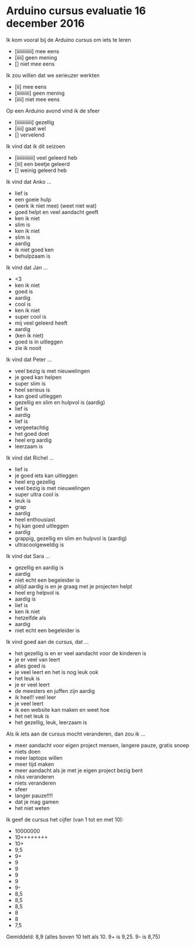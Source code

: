 # Arduino cursus evaluatie 16 december 2016

Ik kom vooral bij de Arduino cursus om iets te leren 

 * [iiiiiiiiiiii] mee eens
 * [iiii] geen mening
 * [] niet mee eens

Ik zou willen dat we serieuzer werkten 

 * [ii] mee eens
 * [iiiiiiiiii] geen mening
 * [iiii] niet mee eens

Op een Arduino avond vind ik de sfeer

 * [iiiiiiiiiiii] gezellig
 * [iiii] gaat wel
 * [] vervelend

Ik vind dat ik dit seizoen
 * [iiiiiiiiiiiii] veel geleerd heb
 * [iii] een beetje geleerd
 * [] weinig geleerd heb

Ik vind dat Anko ...
 * lief is
 * een goeie hulp
 * (werk ik niet mee) (weet niet wat)
 * goed helpt en veel aandacht geeft
 * ken ik niet
 * slim is
 * ken ik niet
 * slim is
 * aardig
 * ik niet goed ken
 * behulpzaam is

Ik vind dat Jan ...
 * <3
 * ken ik niet
 * goed is
 * aardig
 * cool is
 * ken ik niet
 * super cool is
 * mij veel geleerd heeft
 * aardig
 * (ken ik niet)
 * goed is in uitleggen
 * zie ik nooit

Ik vind dat Peter ...
 * veel bezig is met nieuwelingen
 * je goed kan helpen
 * super slim is
 * heel serieus is
 * kan goed uitleggen
 * gezellig en slim en hulpvol is (aardig)
 * lief is
 * aardig
 * lief is
 * vergeetachtig
 * het goed doet
 * heel erg aardig
 * leerzaam is

Ik vind dat Richel ...
 * lief is
 * je goed iets kan uitleggen
 * heel erg gezellig
 * veel bezig is met nieuwelingen
 * super ultra cool is
 * leuk is
 * grap
 * aardig
 * heel enthousiast
 * hij kan goed uitleggen
 * aardig
 * grappig, gezellig en slim en hulpvol is (aardig)
 * ultracoolgeweldig is

Ik vind dat Sara ...
 * gezellig en aardig is
 * aardig
 * niet echt een begeleider is
 * altijd aardig is en je graag met je projecten helpt
 * heel erg helpvol is
 * aardig is
 * lief is
 * ken ik niet
 * hetzelfde als
 * aardig
 * niet echt een begeleider is

Ik vind goed aan de cursus, dat ...
 * het gezellig is en er veel aandacht voor de kinderen is
 * je er veel van leert
 * alles goed is
 * je veel leert en het is nog leuk ook
 * het leuk is
 * je er veel leert
 * de meesters en juffen zijn aardig
 * ik heel!! veel leer
 * je veel leert
 * ik een website kan maken en weet hoe
 * het net leuk is
 * het gezellig, leuk, leerzaam is

Als ik iets aan de cursus mocht veranderen, dan zou ik ...
 * meer aandacht voor eigen project mensen, langere pauze, gratis snoep
 * niets doen
 * meer laptops willen
 * meer tijd maken
 * meer aandacht als je met je eigen project bezig bent
 * niks veranderen
 * niets veranderen
 * sfeer
 * langer pauze!!!!
 * dat je mag gamen
 * het niet weten

Ik geef de cursus het cijfer (van 1 tot en met 10):
 * 10000000
 * 10++++++++
 * 10+
 * 9,5
 * 9+
 * 9
 * 9
 * 9
 * 9
 * 9-
 * 8,5
 * 8,5
 * 8,5
 * 8
 * 8
 * 7,5

Gemiddeld: 8,9 (alles boven 10 telt als 10. 9+ is 9,25. 9- is 8,75)

